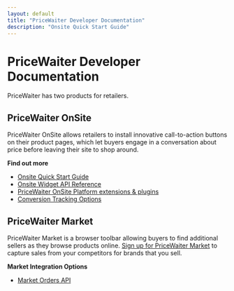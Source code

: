 ```yaml
---
layout: default
title: "PriceWaiter Developer Documentation"
description: "Onsite Quick Start Guide"
---
```


# PriceWaiter Developer Documentation

PriceWaiter has two products for retailers.

## PriceWaiter OnSite

PriceWaiter OnSite allows retailers to install innovative call-to-action buttons on their product pages, which let buyers engage in a conversation about price before leaving their site to shop around.

**Find out more**

* <a href="/widget/00_quick_start.html">Onsite Quick Start Guide</a>
* <a href="/api/reference.html">Onsite Widget API Reference</a>
* <a href="/platforms/integrations.html">PriceWaiter OnSite Platform extensions &amp; plugins</a>
* <a href="/conversion/tracking.html">Conversion Tracking Options</a>

## PriceWaiter Market

PriceWaiter Market is a browser toolbar allowing buyers to find additional sellers as they browse products online.
<a href="https://market.pricewaiter.com/retailers">Sign up for PriceWaiter Market</a> to capture sales from your competitors for brands that you sell.

**Market Integration Options**

* <a href="market/order_api.html">Market Orders API</a>
